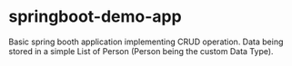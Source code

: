 # springboot-demo-app
Basic spring booth application implementing CRUD operation. Data being stored in a simple List of Person (Person being the custom Data Type).
